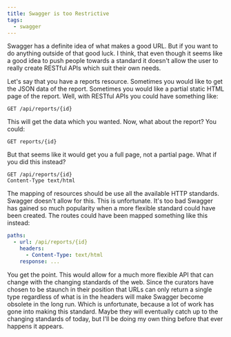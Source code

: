 ```yaml
---
title: Swagger is too Restrictive
tags:
  - swagger
---
```


Swagger has a definite idea of what makes a good URL. But if you want to do anything outside of that good luck. I think, that even though it seems like a good idea to push people towards a standard it doesn't allow the user to really create RESTful APIs which suit their own needs.

Let's say that you have a reports resource. Sometimes you would like to get the JSON data of the report. Sometimes you would like a partial static HTML page of the report. Well, with RESTful APIs you could have something like:

```
GET /api/reports/{id}
```

This will get the data which you wanted. Now, what about the report? You could:

`GET reports/{id}`

But that seems like it would get you a full page, not a partial page. What if you did this instead?

```
GET /api/reports/{id}
Content-Type text/html
```

The mapping of resources should be use all the available HTTP standards. Swagger doesn't allow for this. This is unfortunate. It's too bad Swagger has gained so much popularity when a more flexible standard could have been created. The routes could have been mapped something like this instead:

```yaml
paths:
  - url: /api/reports/{id}
    headers:
      - Content-Type: text/html
    response: ...
```

You get the point. This would allow for a much more flexible API that can change with the changing standards of the web. Since the curators have chosen to be staunch in their position that URLs can only return a single type regardless of what is in the headers will make Swagger become obsolete in the long run. Which is unfortunate, because a lot of work has gone into making this standard. Maybe they will eventually catch up to the changing standards of today, but I'll be doing my own thing before that ever happens it appears.
